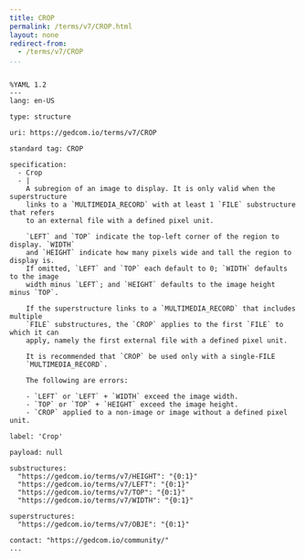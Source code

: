 ```yaml
---
title: CROP
permalink: /terms/v7/CROP.html
layout: none
redirect-from:
  - /terms/v7/CROP
...
```


```

%YAML 1.2
---
lang: en-US

type: structure

uri: https://gedcom.io/terms/v7/CROP

standard tag: CROP

specification:
  - Crop
  - |
    A subregion of an image to display. It is only valid when the superstructure
    links to a `MULTIMEDIA_RECORD` with at least 1 `FILE` substructure that refers
    to an external file with a defined pixel unit.
    
    `LEFT` and `TOP` indicate the top-left corner of the region to display. `WIDTH`
    and `HEIGHT` indicate how many pixels wide and tall the region to display is.
    If omitted, `LEFT` and `TOP` each default to 0; `WIDTH` defaults to the image
    width minus `LEFT`; and `HEIGHT` defaults to the image height minus `TOP`.
    
    If the superstructure links to a `MULTIMEDIA_RECORD` that includes multiple
    `FILE` substructures, the `CROP` applies to the first `FILE` to which it can
    apply, namely the first external file with a defined pixel unit.
    
    It is recommended that `CROP` be used only with a single-FILE
    `MULTIMEDIA_RECORD`.
    
    The following are errors:
    
    - `LEFT` or `LEFT` + `WIDTH` exceed the image width.
    - `TOP` or `TOP` + `HEIGHT` exceed the image height.
    - `CROP` applied to a non-image or image without a defined pixel unit.

label: 'Crop'

payload: null

substructures:
  "https://gedcom.io/terms/v7/HEIGHT": "{0:1}"
  "https://gedcom.io/terms/v7/LEFT": "{0:1}"
  "https://gedcom.io/terms/v7/TOP": "{0:1}"
  "https://gedcom.io/terms/v7/WIDTH": "{0:1}"

superstructures:
  "https://gedcom.io/terms/v7/OBJE": "{0:1}"

contact: "https://gedcom.io/community/"
...

```
